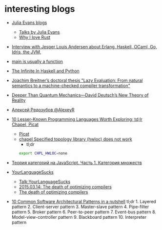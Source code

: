 # interesting blogs

+ [Julia Evans blogs](http://jvns.ca/)
    + [Talks by Julia Evans](https://speakerdeck.com/jvns)
    + [Why I love Rust](https://speakerdeck.com/jvns/why-i-rust)

+ [Interview with Jesper Louis Andersen about Erlang, Haskell, OCaml, Go, Idris, the JVM,](https://medium.com/this-is-not-a-monad-tutorial/interview-with-jesper-louis-andersen-about-erlang-haskell-ocaml-go-idris-the-jvm-software-and-b0de06440fbd#.z32eumksl)

+ [main is usually a function](http://mainisusuallyafunction.blogspot.ru/)

+ [The Infinite In Haskell and Python](http://sahandsaba.com/the-infinite-in-haskell-and-python.html)

+ [Joachim Breitner’s doctoral thesis "Lazy Evaluation: From natural semantics to a machine-checked compiler transformation"](http://www.joachim-breitner.de/thesis/)

+ [Deeper Than Quantum Mechanics—David Deutsch’s New Theory of Reality](https://medium.com/the-physics-arxiv-blog/deeper-than-quantum-mechanics-david-deutschs-new-theory-of-reality-9b8281bc793a#.q5tkxirjk)

+ [Алексей Редозубов @AlexeyR](https://habrahabr.ru/users/alexeyr/topics/)

+ [10 Lesser-Known Programming Languages Worth Exploring; td;lr Chapel, Picat](https://www.reddit.com/r/programming/comments/4mzlvi/10_lesserknown_programming_languages_worth/)
    + [Picat](http://picat-lang.org/)
    + [chapel Specified topology library (hwloc) does not work](http://chapel.cray.com/docs/latest/usingchapel/chplenv.html#readme-chplenv-chpl-hwloc)
        + tl;dr
        ```sh
        export CHPL_HWLOC=none
        ```

+ [Теория категорий на JavaScript. Часть 1. Категория множеств](https://habrahabr.ru/company/cit/blog/313254/)
+ [YourLanguageSucks](https://wiki.theory.org/YourLanguageSucks)
    + [Talk:YourLanguageSucks](https://wiki.theory.org/Talk:YourLanguageSucks)
    + [2015.03.14: The death of optimizing compilers](https://blog.cr.yp.to/20150314-optimizing.html)
    + [The death of optimizing compilers](https://cr.yp.to/talks/2015.04.16/slides-djb-20150416-a4.pdf)


+ [10 Common Software Architectural Patterns in a nutshell](https://medium.com/towards-data-science/10-common-software-architectural-patterns-in-a-nutshell-a0b47a1e9013)
  tl;dr
      1. Layered pattern
      2. Client-server pattern
      3. Master-slave pattern
      4. Pipe-filter pattern
      5. Broker pattern
      6. Peer-to-peer pattern
      7. Event-bus pattern
      8. Model-view-controller pattern
      9. Blackboard pattern
      10. Interpreter pattern

